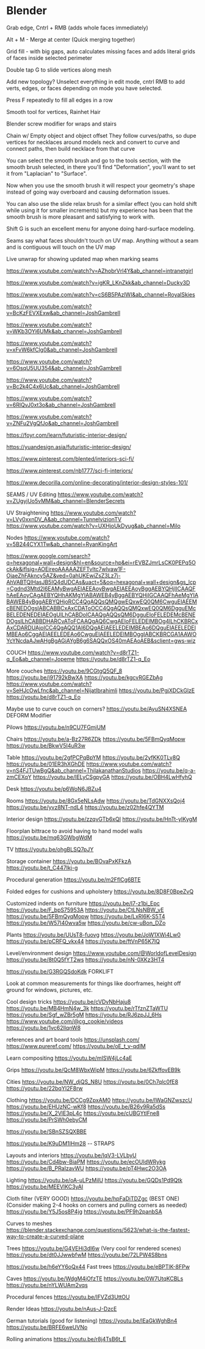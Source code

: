 # Blender

Grab edge, Cntrl + RMB (adds whole faces immediately)

Alt + M - Merge at center (Quick merging together)

Grid fill - with big gaps, auto calculates missing faces and adds
literal grids of faces inside selected perimeter

Double tap G to slide vertices along mesh

Add new topology? Unselect everything in edit mode, cntrl RMB to add
verts, edges, or faces depending on mode you have selected.


Press F repeatedly to fill all edges in a row



Smooth tool for vertices, Rainhet Hair


Blender screw modifier for wraps and stairs

Chain w/ Empty object and object offset
They follow curves/paths, so dupe vertices for necklaces around models
neck and convert to curve and connect paths, then build necklace from that curve


You can select the smooth brush and go to the tools section, with the smooth brush selected, in there you'll find "Deformation", you'll want to set it from "Laplacian" to "Surface".

Now when you use the smooth brush it will respect your geometry's shape instead of going way overboard and causing deformation issues.

You can also use the slide relax brush for a similar effect (you can hold shift while using it for smaller increments) but my experience has been that the smooth brush is more pleasant and satisfying to work with.

Shift G is such an excellent menu for anyone doing hard-surface modeling.

Seams say what faces shouldn't touch on UV map. Anything without a seam 
and is contiguous will touch on the UV map

Live unwrap for showing updated map when marking seams

https://www.youtube.com/watch?v=AZhobrVrl4Y&ab_channel=intranetgirl

https://www.youtube.com/watch?v=igKR_LKnZkk&ab_channel=Ducky3D

https://www.youtube.com/watch?v=cS6B5PAzlWI&ab_channel=RoyalSkies


https://www.youtube.com/watch?v=BcKzFEVXExw&ab_channel=JoshGambrell

https://www.youtube.com/watch?v=WKb3OYi6UMk&ab_channel=JoshGambrell

https://www.youtube.com/watch?v=xFvW6kfClg0&ab_channel=JoshGambrell

https://www.youtube.com/watch?v=6OsqU5UU354&ab_channel=JoshGambrell

https://www.youtube.com/watch?v=Bc2k4C4x6Uc&ab_channel=JoshGambrell

https://www.youtube.com/watch?v=6RlQvJ0xt3o&ab_channel=JoshGambrell

https://www.youtube.com/watch?v=ZNFu2VgQfJo&ab_channel=JoshGambrell

https://foyr.com/learn/futuristic-interior-design/

https://yuandesign.asia/futuristic-interior-design/

https://www.pinterest.com/blented/interiors-sci-fi/

https://www.pinterest.com/nb1777/sci-fi-interiors/

https://www.decorilla.com/online-decorating/interior-design-styles-101/


SEAMS / UV Editing 
https://www.youtube.com/watch?v=ZUgyjUo5vMM&ab_channel=BlenderSecrets



UV Straightening
https://www.youtube.com/watch?v=LVy0xxnDV_A&ab_channel=TunnelvizionTV
https://www.youtube.com/watch?v=UXHjoUkDyug&ab_channel=Milo


Nodes
https://www.youtube.com/watch?v=5B244CYX1Tw&ab_channel=RyanKingArt






https://www.google.com/search?q=hexagonal+wall+design&hl=en&source=hp&ei=rEVBZJmrLsCK0PEPq5OckAk&iflsig=AOEireoAAAAAZEFTvItc7wIvaw1F-OjaeZhFAkncy5AZ&ved=0ahUKEwiZsZ3Lz7j-AhVABTQIHasJB5IQ4dUDCAs&uact=5&oq=hexagonal+wall+design&gs_lcp=Cgdnd3Mtd2l6EAMyBwgAEIAEEAoyBwgAEIAEEAoyBggAEBYQHjIICAAQFhAeEAoyCAgAEBYQHhAKMgYIABAWEB4yBggAEBYQHjIGCAAQFhAeMgYIABAWEB4yBggAEBYQHjoRCC4QgAQQsQMQgwEQxwEQ0QM6CwguEIAEEMcBENEDOgsIABCABBCxAxCDAToOCC4QgAQQsQMQxwEQ0QM6DgguEMcBELEDENEDEIAEOgUILhCABDoICAAQgAQQsQM6DgguEIoFELEDEMcBENEDOgsILhCABBDHARCvAToFCAAQgAQ6CwgAEIoFELEDEIMBOg4ILhCKBRCxAxCDARDUAjoICC4QgAQQ1AI6DQgAEIAEELEDEIMBEAo6DQguEIAEELEDEIMBEAo6CggAEIAEELEDEAo6CwguEIAEELEDEIMBOggIABCKBRCGA1AAWOYcYNcdaAJwAHgBgAGiAYgB6g6SAQQxOS40mAEAoAEB&sclient=gws-wiz





COUCH
https://www.youtube.com/watch?v=d8rTZ1-q_Eo&ab_channel=Jopeme
https://youtu.be/d8rTZ1-q_Eo

More couches
https://youtu.be/9CGtgQ5QF_8
https://youtu.be/i91792kBwXA
https://youtu.be/kgcvRGEZbAg
https://www.youtube.com/watch?v=SeHJcOwLfnc&ab_channel=NijatIbrahimli
https://youtu.be/PgjXDCkGlzE
https://youtu.be/d8rTZ1-q_Eo



Maybe use to curve couch on corners?
https://youtu.be/AyuSN4XSNEA DEFORM Modifier

Pilows
https://youtu.be/n9CU7FGmjUM

Chairs
https://youtu.be/a-Bz27R6ZDk
https://youtu.be/5FBmQyqMopw
https://youtu.be/BkwV5I4uR3w


Table
https://youtu.be/2gfPCPqBpYM
https://youtu.be/2yfKK0TLv8Q
https://youtu.be/01ER3hXGhDE
https://www.youtube.com/watch?v=nS4FJTUwBgQ&ab_channel=ThilakanathanStudios
https://youtu.be/q-a-zmCEXqY
https://youtu.be/IELyCSgpyGA
https://youtu.be/OBH4LwHfyhQ


Desk
https://youtu.be/p6WoN6JBZu4

Rooms
https://youtu.be/8Gx5eNLsAdw
https://youtu.be/TdGNXXsQoj4
https://youtu.be/yvz8NT-ndL4
https://youtu.be/z02hfe4QYTM

Interior design
https://youtu.be/zzqvGTb6xQI
https://youtu.be/HnTt-yIKygM

Floorplan bittrace to avoid having to hand model walls
https://youtu.be/mq63GWbgWdM

TV
https://youtu.be/ohgBLSQ7pJY


Storage container
https://youtu.be/BOvaPxKFkzA
https://youtu.be/t_C447Ikj-g

Procedural generation
https://youtu.be/m2FflCg6BTE

Folded edges for cushions and upholstery
https://youtu.be/8D8F0BpeZvQ

Customized indents on furniture
https://youtu.be/I7-z1bi_Epc
https://youtu.be/F_bpS75953A
https://youtu.be/CtLNsNBW_vE
https://youtu.be/5FBmQyqMopw
https://youtu.be/LxRl6K-S5T4
https://youtu.be/W57I40wva5w
https://youtu.be/cw-uBon_DZo

Plants
https://youtu.be/UUsT8-fuovg
https://youtu.be/JoW1XWi4Lw0
https://youtu.be/pCRFQ_vkx44
https://youtu.be/ftVnP65K7lQ


Level/environment design
https://www.youtube.com/@WorldofLevelDesign
https://youtu.be/8t0Q5fYT2ws
https://youtu.be/nN-0XKz3HT4

https://youtu.be/G3RGQSdoKdk FORKLIFT

Look at common measurements for things like doorframes, height off ground for
windows, pictures, etc.


Cool design tricks
https://youtu.be/cVDvNbHaju8
https://youtu.be/MB4HmN4w_3k
https://youtu.be/rTfznZTaWTU
https://youtu.be/Sgf_wZBr5gM
https://youtu.be/RJ6zpJJ_6Hs
https://www.youtube.com/@cg_cookie/videos
https://youtu.be/1vc62llqnW8



references and art board tools
https://unsplash.com/
https://www.pureref.com/
https://youtu.be/oE_t_y-qdIM

Learn compositing
https://youtu.be/mISW4jLc4aE

Grips
https://youtu.be/QcM8WbxWipM
https://youtu.be/6ZkffovEB9k


Cities
https://youtu.be/NW_djQS_N8U
https://youtu.be/0Ch7qlc0fE8
https://youtu.be/22bqYI2F8rw


Clothing
https://youtu.be/DCCg9ZpxAM0
https://youtu.be/IWaGNZwszcU
https://youtu.be/EHUzNC-wKf8
https://youtu.be/B26v9Ra5dSs
https://youtu.be/X_2VlE3pL4c
https://youtu.be/cUBGYtlFne8
https://youtu.be/PrSWh0ebyCM

https://youtu.be/SBnSZSQXBBE

https://youtu.be/K9uDM1lHm28 -- STRAPS

Layouts and interiors
https://youtu.be/IqV3-LVLbyU
https://youtu.be/Cd4bw-BiaPM
https://youtu.be/ecOUIdWRykg
https://youtu.be/B_PRaIzavWU
https://youtu.be/pT4Hwc2O3OA

Lighting
https://youtu.be/oA-uLPzMilU
https://youtu.be/GQDs1Pd9Qtk
https://youtu.be/MEEVlKC3yAI


Cloth filter (VERY GOOD)
https://youtu.be/hpFaDiTDZgc (BEST ONE)(Consider making 2-4 hooks on corners and pulling corners as needed)
https://youtu.be/Y5J5os8P4jg
https://youtu.be/PF9h2panbSA


Curves to meshes
https://blender.stackexchange.com/questions/5623/what-is-the-fastest-way-to-create-a-curved-plane


Trees
https://youtu.be/G4VEHi3dI6w  (Very cool for rendered scenes)
https://youtu.be/dt0JJwwbfwM
https://youtu.be/72LPW4S8bns

https://youtu.be/h6eYY6oQx44 Fast trees
https://youtu.be/eBPTlK-8FPw

Caves
https://youtu.be/WdgM4jOfzTE
https://youtu.be/0W7UtqKCBLs
https://youtu.be/nYLWUAm2vqs

Procedural fences
https://youtu.be/IFVZd3UttOU


Render Ideas
https://youtu.be/nAus-J-DzcE



German tutorials (good for listening)
https://youtu.be/lEaGkWghBn4
https://youtu.be/BRFE6weUVNo

Rolling animations
https://youtu.be/r8j4TsB6t_E
